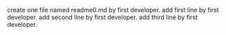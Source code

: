 create one file named readme0.md by first developer.
add first line by first developer.
add second line by first developer.
add third line by first developer.
